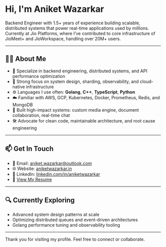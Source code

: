 # Hi, I'm Aniket Wazarkar

Backend Engineer with 1.5+ years of experience building scalable, distributed systems that power real-time applications used by millions. Currently at Jio Platforms, where I’ve contributed to core infrastructure of JioMeet+ and JioWorkspace, handling over 20M+ users.

---

## 🧑‍💻 About Me

- 🔧 Specialize in backend engineering, distributed systems, and API performance optimization
- 🧠 Strong focus on system design, sharding, observability, and cloud-native infrastructure
- ⚙️ Languages I use often: **Golang**, **C++**, **TypeScript**, **Python**
- ☁️ Familiar with AWS, GCP, Kubernetes, Docker, Prometheus, Redis, and MongoDB
- 🚀 Built high-impact systems: custom media engine, document collaboration, real-time chat
- 🛠️ Advocate for clean code, maintainable architecture, and root cause engineering
---
## 📫 Get In Touch

- 📧 Email: [aniket.wazarkar@outlook.com](mailto:aniket.wazarkar@outlook.com)
- 🌐 Website: [aniketwazarkar.in](https://aniketwazarkar.in)
- 💼 LinkedIn: [linkedin.com/in/aniketwazarkar](https://linkedin.com/in/aniketwazarkar)
- 📄 [View My Resume](https://www.dropbox.com/scl/fi/yxtest1bmqhnnktzy4a4x/Aniket_Wazarkar_Resume.pdf?rlkey=jdm6iffirdvmic3sm6kvxd2j0&dl=0)

---

## 🔍 Currently Exploring
- Advanced system design patterns at scale
- Optimizing distributed queues and event-driven architectures
- Golang performance tuning and observability tooling

---

Thank you for visiting my profile. Feel free to connect or collaborate.
